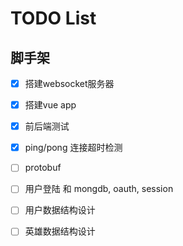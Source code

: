 # TODO List

## 脚手架
- [x] 搭建websocket服务器
- [x] 搭建vue app
- [x] 前后端测试 

- [x] ping/pong 连接超时检测
- [ ] protobuf
- [ ] 用户登陆 和 mongdb, oauth, session
- [ ] 用户数据结构设计
- [ ] 英雄数据结构设计